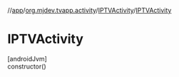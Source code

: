 //[app](../../../index.md)/[org.mjdev.tvapp.activity](../index.md)/[IPTVActivity](index.md)/[IPTVActivity](-i-p-t-v-activity.md)

# IPTVActivity

[androidJvm]\
constructor()
